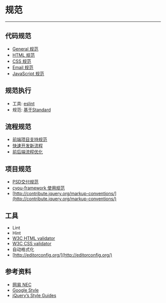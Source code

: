 # 规范

----------------

## 代码规范

- [General 规范](./general.html)
- [HTML 规范](./html.html)
- [CSS 规范](./css.html)
- [Email 规范](./email.html)
- [JavaScript 规范](./javascript.html)

## 规范执行
 
- 工具: [eslint](http://www.jianshu.com/p/2bcdce1dc8d4)
- 规范: [基于Standard](https://standardjs.com/readme-zhcn.html)
    

## 流程规范

- [前端项目支持规范](./workflow/support.html)
- [快速开发新流程](./workflow/demo.html)
- [前后端流程优化](./workflow/development.html)

## 项目规范

- [PSD交付规范](./project/psd.html)
- [cyou-framework 使用规范](./project/cyou-framework.html)
- [http://contribute.jquery.org/markup-conventions/](http://contribute.jquery.org/markup-conventions/)

## 工具

- Lint
- Hint
- [W3C HTML validator](http://validator.w3.org/nu/)
- [W3C CSS validator](http://jigsaw.w3.org/css-validator/)
- 自动格式化
- [http://editorconfig.org/](http://editorconfig.org/)

## 参考资料

- [网易 NEC](http://nec.netease.com/standard)
- [Google Style](https://code.google.com/p/google-styleguide/)
- [jQuery’s Style Guides](http://contribute.jquery.org/style-guide/)